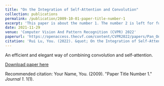 ```yaml
---
title: "On the Integration of Self-Attention and Convolution"
collection: publications
permalink: /publication/2009-10-01-paper-title-number-1
excerpt: 'This paper is about the number 1. The number 2 is left for future work.'
date: 2021-11-29
venue: 'Computer Vision And Pattern Recognition (CVPR) 2022'
paperurl: 'https://openaccess.thecvf.com/content/CVPR2022/papers/Pan_On_the_Integration_of_Self-Attention_and_Convolution_CVPR_2022_paper.pdf'
citation: 'Rui Lu, You. (2022). &quot; On the Integration of Self-Attention and Convolution. &quot; <i>CVPR 2022 1</i>. 1(1).'
---
```

An efficient and elegant way of combining convolution and self-attention.

[Download paper here](https://openaccess.thecvf.com/content/CVPR2022/papers/Pan_On_the_Integration_of_Self-Attention_and_Convolution_CVPR_2022_paper.pdf)

Recommended citation: Your Name, You. (2009). "Paper Title Number 1." <i>Journal 1</i>. 1(1).
